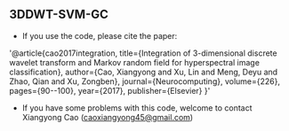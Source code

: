 ## 3DDWT-SVM-GC

 - If you use the code, please cite the paper:

'@article{cao2017integration,
  title={Integration of 3-dimensional discrete wavelet transform and Markov random field for hyperspectral image classification},
  author={Cao, Xiangyong and Xu, Lin and Meng, Deyu and Zhao, Qian and Xu, Zongben},
  journal={Neurocomputing},
  volume={226},
  pages={90--100},
  year={2017},
  publisher={Elsevier}
}'
 
 - If you have some problems with this code, welcome to contact Xiangyong Cao (caoxiangyong45@gmail.com)
